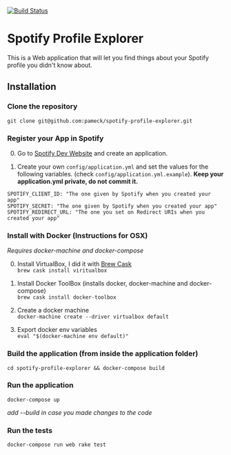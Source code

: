 [![Build Status](https://snap-ci.com/pameck/spotify-profile-explorer/branch/master/build_image)](https://snap-ci.com/pameck/spotify-profile-explorer/branch/master)

# Spotify Profile Explorer

This is a Web application that will let you find things about your Spotify profile you didn't know about.

## Installation

### Clone the repository
`git clone git@github.com:pameck/spotify-profile-explorer.git`

### Register your App in Spotify
0. Go to [Spotify Dev Website](https://developer.spotify.com/my-applications/#!/applications) and create an application.

0. Create your own `config/application.yml` and set the values for the following variables. (check `config/application.yml.example`). **Keep your application.yml private, do not commit it.**

```
SPOTIFY_CLIENT_ID: "The one given by Spotify when you created your app"
SPOTIFY_SECRET: "The one given by Spotify when you created your app"
SPOTIFY_REDIRECT_URL: "The one you set on Redirect URIs when you created your app"
```

### Install with Docker (Instructions for OSX)
_Requires docker-machine and docker-compose_

0. Install VirtualBox, I did it with [Brew Cask](https://caskroom.github.io/) <br>
`brew cask install viritualbox`

0. Install Docker ToolBox (installs docker, docker-machine and docker-compose) <br>
`brew cask install docker-toolbox`

0. Create a docker machine <br>
`docker-machine create --driver virtualbox default`

0. Export docker env variables <br>
`eval "$(docker-machine env default)"`

### Build the application (from inside the application folder)

`cd spotify-profile-explorer && docker-compose build`

### Run the application

`docker-compose up`

_add --build in case you made changes to the code_

### Run the tests

`docker-compose run web rake test`